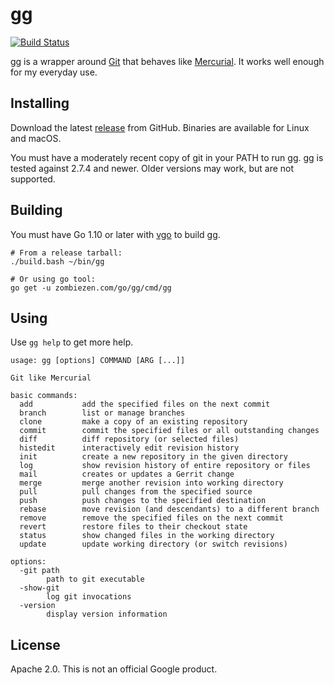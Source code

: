 # gg

[![Build Status](https://travis-ci.org/zombiezen/gg.svg?branch=master)][travis]

gg is a wrapper around [Git][] that behaves like [Mercurial][]. It works well enough for
my everyday use.

[Git]: https://git-scm.com/
[Mercurial]: https://www.mercurial-scm.org/
[travis]: https://travis-ci.org/zombiezen/gg

## Installing

Download the latest [release][releases] from GitHub.  Binaries are available for
Linux and macOS.

You must have a moderately recent copy of git in your PATH to run gg. gg is
tested against 2.7.4 and newer. Older versions may work, but are not supported.

[releases]: https://github.com/zombiezen/gg/releases

## Building

You must have Go 1.10 or later with [vgo][] to build gg.

```
# From a release tarball:
./build.bash ~/bin/gg

# Or using go tool:
go get -u zombiezen.com/go/gg/cmd/gg
```

[vgo]: https://godoc.org/golang.org/x/vgo

## Using

Use `gg help` to get more help.

```
usage: gg [options] COMMAND [ARG [...]]

Git like Mercurial

basic commands:
  add           add the specified files on the next commit
  branch        list or manage branches
  clone         make a copy of an existing repository
  commit        commit the specified files or all outstanding changes
  diff          diff repository (or selected files)
  histedit      interactively edit revision history
  init          create a new repository in the given directory
  log           show revision history of entire repository or files
  mail          creates or updates a Gerrit change
  merge         merge another revision into working directory
  pull          pull changes from the specified source
  push          push changes to the specified destination
  rebase        move revision (and descendants) to a different branch
  remove        remove the specified files on the next commit
  revert        restore files to their checkout state
  status        show changed files in the working directory
  update        update working directory (or switch revisions)

options:
  -git path
    	path to git executable
  -show-git
    	log git invocations
  -version
    	display version information
```

## License

Apache 2.0. This is not an official Google product.
